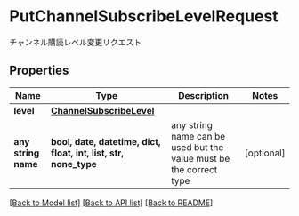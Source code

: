 # PutChannelSubscribeLevelRequest

チャンネル購読レベル変更リクエスト

## Properties
Name | Type | Description | Notes
------------ | ------------- | ------------- | -------------
**level** | [**ChannelSubscribeLevel**](ChannelSubscribeLevel.md) |  | 
**any string name** | **bool, date, datetime, dict, float, int, list, str, none_type** | any string name can be used but the value must be the correct type | [optional]

[[Back to Model list]](../README.md#documentation-for-models) [[Back to API list]](../README.md#documentation-for-api-endpoints) [[Back to README]](../README.md)


